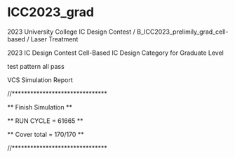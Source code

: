 # ICC2023_grad
2023 University College IC Design Contest / B_ICC2023_prelimily_grad_cell-based / Laser Treatment

2023 IC Design Contest Cell-Based IC Design Category for Graduate Level

test pattern all pass

VCS Simulation Report

//*******************************

**   Finish Simulation       **

**   RUN CYCLE =      61665  **

**   Cover total = 170/170   **

//*******************************
